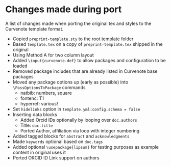 # Changes made during port

A list of changes made when porting the original tex and styles to the Curvenote template format.

- Copied `preprint-template.sty` to the root template folder
- Based `template.tex` on a copy of `preprint-template.tex` shipped in the original
- Using Method A for two column layout
- Added `\input{curvenote.def}` to allow packages and configuration to be loaded
- Removed package includes that are already listed in Curvenote base packages
- Moved any package options up (early as possible) into `\PassOptionsToPackage` commands
  - natbib: numbers, square
  - fontenc: T1
  - hyperref: various!
- Set `hidelinks` option in `template.yml:config.schema = false`
- Inserting data blocks
  - Added Orcid IDs optionally by looping over `doc.authors`
  - Title: `doc.title`
  - Ported Author, affiliation via loop with integer numbering
- Added tagged blocks for `abstract` and `acknowledgments`
- Made `keywords` optional based on `doc.tags`
- Added optional `\usepackage{lipsum}` for testing purposes as example content in original uses it
- Ported ORCID ID Link support on authors
